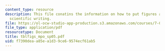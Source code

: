 ```yaml
---
content_type: resource
description: This file conatins the information on how to put figures and tables in
  scientific writing.
file: https://ol-ocw-studio-app-production.s3.amazonaws.com/courses/7-02ci-experimental-biology-communications-intensive-spring-2005/f7390deaa85ea1d39ce69574ecf61ab5_tblfigs_mpo_sp05.pdf
file_type: application/pdf
resourcetype: Document
title: tblfigs_mpo_sp05.pdf
uid: f7390dea-a85e-a1d3-9ce6-9574ecf61ab5
---
```

